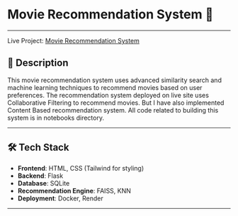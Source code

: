 # Movie Recommendation System 🎥

---
Live Project: [Movie Recommendation System](https://recommend-me.onrender.com)

## 🌟 Description

This movie recommendation system uses advanced similarity search and machine learning techniques to recommend movies based on user preferences. The recommendation system deployed on live site uses Collaborative Filtering to recommend movies. But I have also implemented Content Based recommendation system. All code related to building this system is in notebooks directory.

---

## 🛠️ Tech Stack

- **Frontend**: HTML, CSS (Tailwind for styling)
- **Backend**: Flask
- **Database**: SQLite
- **Recommendation Engine**: FAISS, KNN
- **Deployment**: Docker, Render

---
